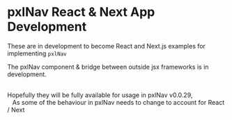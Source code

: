 # pxlNav React & Next App Development

These are in development to become React and Next.js examples for implementing `pxlNav`

The pxlNav component & bridge between outside jsx frameworks is in development.

<br/>Hopefully they will be fully available for usage in pxlNav v0.0.29,
<br/>&nbsp;&nbsp; As some of the behaviour in pxlNav needs to change to account for React / Next